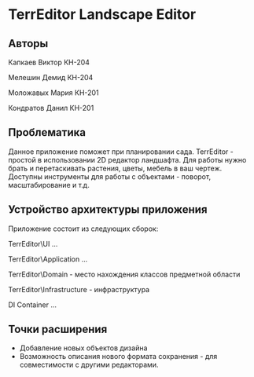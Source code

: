 # TerrEditor Landscape Editor
## Авторы
Капкаев Виктор КН-204

Мелешин Демид КН-204

Моложавых Мария КН-201

Кондратов Данил КН-201

## Проблематика
Данное приложение поможет при планировании сада. TerrEditor - простой в использовании 2D редактор ландшафта. Для работы нужно брать и перетаскивать растения, цветы, мебель в ваш чертеж. Доступны инструменты для работы с объектами - поворот, масштабирование и т.д.

## Устройство архитектуры приложения
Приложение состоит из следующих сборок:

TerrEditor\UI ...

TerrEditor\Application ...

TerrEditor\Domain - место нахождения классов предметной области

TerrEditor\Infrastructure - инфраструктура

DI Container ...

## Точки расширения
* Добавление новых объектов дизайна
* Возможность описания нового формата сохранения - для совместимости с другими редакторами.
